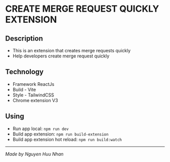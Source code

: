# CREATE MERGE REQUEST QUICKLY EXTENSION

## Description
* This is an extension that creates merge requests quickly
* Help developers create merge request quickly

## Technology
* Framework ReactJs
* Build - Vite
* Style - TailwindCSS
* Chrome extension V3

## Using
* Run app local: `npm run dev`
* Build app extension: `npm run build-extension`
* Build app extension hot reload: `npm run build:watch`

<hr>

*Made by Nguyen Huu Nhan*

